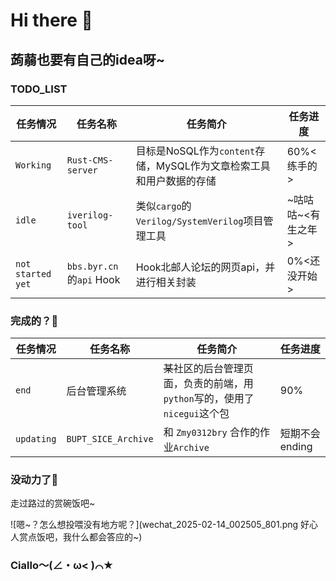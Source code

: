 # Hi there 👋

## 蒟蒻也要有自己的idea呀~

### TODO_LIST
|任务情况|任务名称|任务简介|任务进度|
|-------|--------|-------|-------|
|`Working`|`Rust-CMS-server`|目标是NoSQL作为`content`存储，MySQL作为文章检索工具和用户数据的存储| 60%<练手的>|
|`idle`|`iverilog-tool`|类似`cargo`的`Verilog/SystemVerilog`项目管理工具|~咕咕咕~<有生之年>|
|`not started yet`|`bbs.byr.cn`的`api` Hook|Hook北邮人论坛的网页api，并进行相关封装|0%<还没开始>|

### 完成的？🤔
|任务情况|任务名称|任务简介|任务进度|
|-------|--------|-------|-------|
|`end`|后台管理系统|~~某~~社区的后台管理页面，负责的前端，用`python`写的，使用了`nicegui`这个包|90%|
|`updating`|`BUPT_SICE_Archive`|和 `Zmy0312bry` 合作的作业`Archive`|短期不会ending|

### 没动力了🦥
走过路过的赏碗饭吧~

![嗯~？怎么想投喂没有地方呢？](wechat_2025-02-14_002505_801.png 好心人赏点饭吧，我什么都会答应的~<bushi>)
### Ciallo～(∠・ω< )⌒★


<!--
**zhao-leo/zhao-leo** is a ✨ _special_ ✨ repository because its `README.md` (this file) appears on your GitHub profile.
- 🔭 I’m currently working on ...
- 🌱 I’m currently learning ...
- 👯 I’m looking to collaborate on ...
- 🤔 I’m looking for help with ...
- 💬 Ask me about ...
- 📫 How to reach me: ...
- 😄 Pronouns: ...
- ⚡ Fun fact: ...
-->
